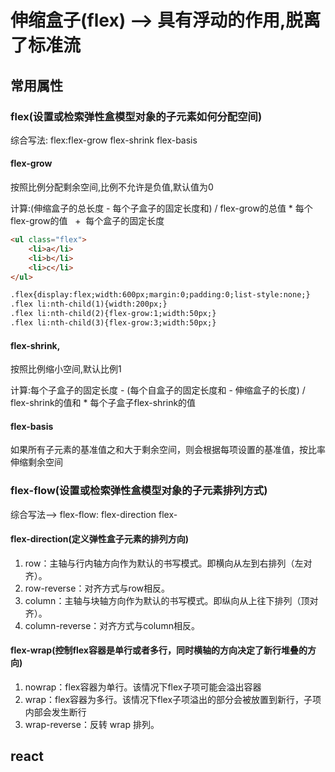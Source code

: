 # 伸缩盒子(flex) --> 具有浮动的作用,脱离了标准流

## 常用属性

### flex(设置或检索弹性盒模型对象的子元素如何分配空间)

综合写法: flex:flex-grow flex-shrink flex-basis

#### flex-grow

按照比例分配剩余空间,比例不允许是负值,默认值为0

计算:(伸缩盒子的总长度 - 每个子盒子的固定长度和) / flex-grow的总值 * 每个flex-grow的值   +  每个盒子的固定长度

```html
<ul class="flex">
    <li>a</li>
    <li>b</li>
    <li>c</li>
</ul>

.flex{display:flex;width:600px;margin:0;padding:0;list-style:none;}
.flex li:nth-child(1){width:200px;}
.flex li:nth-child(2){flex-grow:1;width:50px;}
.flex li:nth-child(3){flex-grow:3;width:50px;}
```
#### flex-shrink,

按照比例缩小空间,默认比例1

计算:每个子盒子的固定长度 -  (每个自盒子的固定长度和 - 伸缩盒子的长度) / flex-shrink的值和 * 每个子盒子flex-shrink的值

#### flex-basis

如果所有子元素的基准值之和大于剩余空间，则会根据每项设置的基准值，按比率伸缩剩余空间

### flex-flow(设置或检索弹性盒模型对象的子元素排列方式)

综合写法--> flex-flow: flex-direction flex-

#### flex-direction(定义弹性盒子元素的排列方向)

1. row：主轴与行内轴方向作为默认的书写模式。即横向从左到右排列（左对齐）。
2. row-reverse：对齐方式与row相反。
3. column：主轴与块轴方向作为默认的书写模式。即纵向从上往下排列（顶对齐）。
4. column-reverse：对齐方式与column相反。

#### flex-wrap(控制flex容器是单行或者多行，同时横轴的方向决定了新行堆叠的方向)

1. nowrap：flex容器为单行。该情况下flex子项可能会溢出容器
2. wrap：flex容器为多行。该情况下flex子项溢出的部分会被放置到新行，子项内部会发生断行
3. wrap-reverse：反转 wrap 排列。





## react

